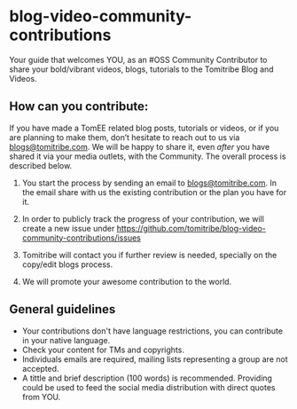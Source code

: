 # blog-video-community-contributions
Your guide that welcomes YOU, as an #OSS Community Contributor to share your bold/vibrant videos, blogs, tutorials to the Tomitribe Blog and Videos.

## How can you contribute:
If you have made a TomEE related blog posts, tutorials or videos, or if you are planning to make them, don’t hesitate to reach out to us via blogs@tomitribe.com. We will be happy to  share it, even *after* you have shared it via your media outlets, with the Community. The overall process is described below.



1. You start the process by sending an email to blogs@tomitribe.com. In the email share with us the existing contribution or the plan you have for it.

2. In order to publicly track the progress of your contribution, we will create a new issue under https://github.com/tomitribe/blog-video-community-contributions/issues

3. Tomitribe will contact you if further review is needed, specially on the copy/edit blogs process.

4. We will promote your awesome contribution to the world.


## General guidelines

* Your contributions don't have language restrictions, you can contribute in your native language.
* Check your content for TMs and copyrights.
* Individuals emails are required, mailing lists representing a group are not accepted. 
* A tittle and brief description (100 words) is recommended. Providing could be used to feed the social media distribution with direct quotes from YOU.
